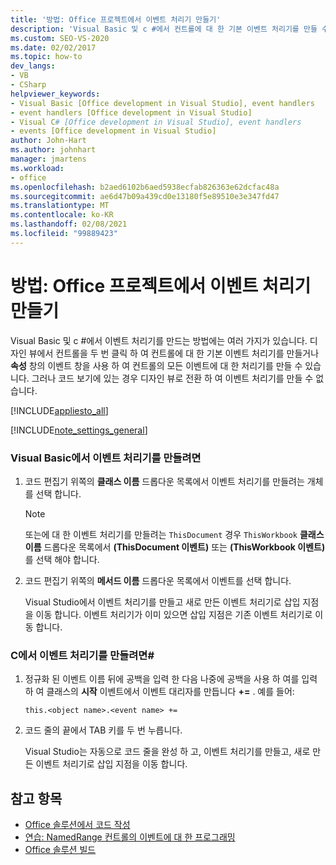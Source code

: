 ```yaml
---
title: '방법: Office 프로젝트에서 이벤트 처리기 만들기'
description: 'Visual Basic 및 c #에서 컨트롤에 대 한 기본 이벤트 처리기를 만들 수 있는 여러 가지 방법에 대해 알아봅니다.'
ms.custom: SEO-VS-2020
ms.date: 02/02/2017
ms.topic: how-to
dev_langs:
- VB
- CSharp
helpviewer_keywords:
- Visual Basic [Office development in Visual Studio], event handlers
- event handlers [Office development in Visual Studio]
- Visual C# [Office development in Visual Studio], event handlers
- events [Office development in Visual Studio]
author: John-Hart
ms.author: johnhart
manager: jmartens
ms.workload:
- office
ms.openlocfilehash: b2aed6102b6aed5938ecfab826363e62dcfac48a
ms.sourcegitcommit: ae6d47b09a439cd0e13180f5e89510e3e347fd47
ms.translationtype: MT
ms.contentlocale: ko-KR
ms.lasthandoff: 02/08/2021
ms.locfileid: "99889423"
---
```

# <a name="how-to-create-event-handlers-in-office-projects"></a>방법: Office 프로젝트에서 이벤트 처리기 만들기
  Visual Basic 및 c #에서 이벤트 처리기를 만드는 방법에는 여러 가지가 있습니다. 디자인 뷰에서 컨트롤을 두 번 클릭 하 여 컨트롤에 대 한 기본 이벤트 처리기를 만들거나 **속성** 창의 이벤트 창을 사용 하 여 컨트롤의 모든 이벤트에 대 한 처리기를 만들 수 있습니다. 그러나 코드 보기에 있는 경우 디자인 뷰로 전환 하 여 이벤트 처리기를 만들 수 없습니다.

 [!INCLUDE[appliesto_all](../vsto/includes/appliesto-all-md.md)]

 [!INCLUDE[note_settings_general](../sharepoint/includes/note-settings-general-md.md)]

### <a name="to-create-an-event-handler-in-visual-basic"></a>Visual Basic에서 이벤트 처리기를 만들려면

1. 코드 편집기 위쪽의 **클래스 이름** 드롭다운 목록에서 이벤트 처리기를 만들려는 개체를 선택 합니다.

    > [!NOTE]
    > 또는에 대 한 이벤트 처리기를 만들려는 `ThisDocument` 경우 `ThisWorkbook` **클래스 이름** 드롭다운 목록에서 **(ThisDocument 이벤트)** 또는 **(ThisWorkbook 이벤트)** 를 선택 해야 합니다.

2. 코드 편집기 위쪽의 **메서드 이름** 드롭다운 목록에서 이벤트를 선택 합니다.

     Visual Studio에서 이벤트 처리기를 만들고 새로 만든 이벤트 처리기로 삽입 지점을 이동 합니다. 이벤트 처리기가 이미 있으면 삽입 지점은 기존 이벤트 처리기로 이동 합니다.

### <a name="to-create-an-event-handler-in-c"></a>C에서 이벤트 처리기를 만들려면\#

1. 정규화 된 이벤트 이름 뒤에 공백을 입력 한 다음 나중에 공백을 사용 하 여를 입력 하 여 클래스의 **시작** 이벤트에서 이벤트 대리자를 만듭니다 **+=** . 예를 들어:

     `this.<object name>.<event name> +=`

2. 코드 줄의 끝에서 TAB 키를 두 번 누릅니다.

     Visual Studio는 자동으로 코드 줄을 완성 하 고, 이벤트 처리기를 만들고, 새로 만든 이벤트 처리기로 삽입 지점을 이동 합니다.

## <a name="see-also"></a>참고 항목
- [Office 솔루션에서 코드 작성](../vsto/writing-code-in-office-solutions.md)
- [연습: NamedRange 컨트롤의 이벤트에 대 한 프로그래밍](../vsto/walkthrough-programming-against-events-of-a-namedrange-control.md)
- [Office 솔루션 빌드](../vsto/building-office-solutions.md)
